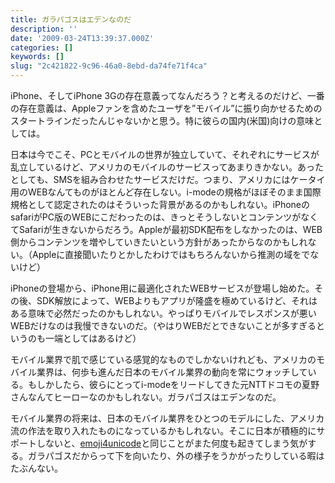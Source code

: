 ```yaml
---
title: ガラパゴスはエデンなのだ
description: ''
date: '2009-03-24T13:39:37.000Z'
categories: []
keywords: []
slug: "2c421822-9c96-46a0-8ebd-da74fe71f4ca"
---
```

iPhone、そしてiPhone 3Gの存在意義ってなんだろう？と考えるのだけど、一番の存在意義は、Appleファンを含めたユーザを”モバイル”に振り向かせるためのスタートラインだったんじゃないかと思う。特に彼らの国内(米国)向けの意味としては。

日本は今でこそ、PCとモバイルの世界が独立していて、それぞれにサービスが乱立しているけど、アメリカのモバイルのサービスってあまりきかない。あったとしても、SMSを組み合わせたサービスだけだ。つまり、アメリカにはケータイ用のWEBなんてものがほとんど存在しない。i-modeの規格がほぼそのまま国際規格として認定されたのはそういった背景があるのかもしれない。iPhoneのsafariがPC版のWEBにこだわったのは、きっとそうしないとコンテンツがなくてSafariが生きないからだろう。Appleが最初SDK配布をしなかったのは、WEB側からコンテンツを増やしていきたいという方針があったからなのかもしれない。（Appleに直接聞いたりとかしたわけではもちろんないから推測の域をでないけど）

iPhoneの登場から、iPhone用に最適化されたWEBサービスが登場し始めた。その後、SDK解放によって、WEBよりもアプリが隆盛を極めているけど、それはある意味で必然だったのかもしれない。やっぱりモバイルでレスポンスが悪いWEBだけなのは我慢できないのだ。（やはりWEBだとできないことが多すぎるというのも一端としてはあるけど）

モバイル業界で肌で感じている感覚的なものでしかないけれども、アメリカのモバイル業界は、何歩も進んだ日本のモバイル業界の動向を常にウォッチしている。もしかしたら、彼らにとってi-modeをリードしてきた元NTTドコモの夏野さんなんてヒーローなのかもしれない。ガラパゴスはエデンなのだ。

モバイル業界の将来は、日本のモバイル業界をひとつのモデルにした、アメリカ流の作法を取り入れたものになっているかもしれない。そこに日本が積極的にサポートしないと、[emoji4unicode](http://sites.google.com/site/unicodesymbols/Home/emoji-symbols)と同じことがまた何度も起きてしまう気がする。ガラパゴスだからって下を向いたり、外の様子をうかがったりしている暇はたぶんない。
